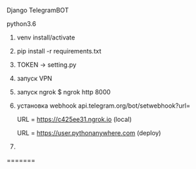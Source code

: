 Django TelegramBOT


python3.6

1. venv install/activate
2. pip install -r requirements.txt
3. TOKEN -> setting.py
4. запуск VPN
5. запуск ngrok  $ ngrok http 8000
6. установка webhook api.telegram.org/bot<token>/setwebhook?url=<URL> 
    
    URL =  https://c425ee31.ngrok.io (local)
    
    URL =  https://user.pythonanywhere.com  (deploy)
7. 
=======

